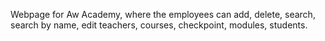 Webpage for Aw Academy, where the employees can add, delete, search, search by name, edit teachers, courses, checkpoint, modules, students.
